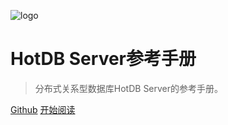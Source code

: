 ![logo](/assets/navicon-colorful.png)

# HotDB Server参考手册

> 分布式关系型数据库HotDB Server的参考手册。

[Github](https://github.com/DragonKnightOfBreeze/HotDB-Document)
[开始阅读](README.md)
